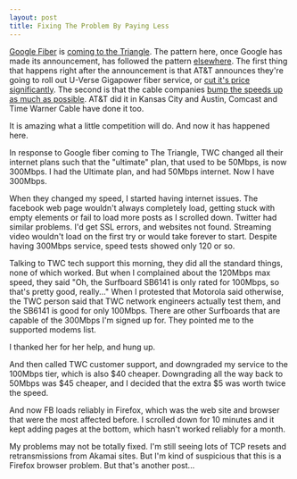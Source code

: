 ```yaml
---
layout: post
title: Fixing The Problem By Paying Less
---
```


[Google Fiber][] is [coming to the Triangle][]. The pattern here, once Google has
made its announcement, has followed the pattern [elsewhere][].  The first thing that
happens right after the announcement is that AT&T announces they're going to roll
out U-Verse Gigapower fiber service, or [cut it's price significantly][].  The second is
that the cable companies [bump the speeds up as much as possible][].  AT&T did it in
Kansas City and Austin, Comcast and Time Warner Cable have done it too.

It is amazing what a little competition will do.  And now it has happened here.

In response to Google fiber coming to The Triangle, TWC changed all their internet
plans such
that the "ultimate" plan, that used to be 50Mbps, is now 300Mbps. I had the Ultimate
plan, and had 50Mbps internet.  Now I have 300Mbps.

When they changed
my speed, I started having internet issues. The facebook web page wouldn't always
completely load, getting stuck with empty elements or fail to load more posts as I
scrolled down.  Twitter had similar problems. I'd get SSL errors, and websites not
found.  Streaming video wouldn't load on the first
try or would take forever to start. Despite having 300Mbps service, speed tests
showed only 120 or so.

Talking to TWC tech support this morning, they did all the standard things, none of
which worked.  But when I
complained about the 120Mbps max speed, they said "Oh, the Surfboard SB6141 is only
rated for 100Mbps, so that's pretty good, really..."  When
I protested that Motorola said
otherwise, the TWC person said that TWC network engineers actually test them,
and the SB6141 is good
for only 100Mbps. There are other Surfboards that are capable of the 300Mbps I'm
signed up for.  They pointed me to the supported modems list.

I thanked her for her help, and hung up.

And then called TWC customer support, and downgraded my service to the 100Mbps
tier, which is also $40 cheaper. Downgrading all the way back to 50Mbps was $45
cheaper, and I decided that the extra $5 was worth twice the speed.

And now FB loads reliably in Firefox, which was the web site and browser that
were the most affected before. I scrolled down for 10 minutes and it kept adding
pages at the bottom, which hasn't worked reliably for a month.

My problems may not be totally fixed.  I'm still seeing lots of TCP resets and
retransmissions from Akamai sites.  But I'm kind of suspicious that this is a Firefox
browser problem.  But that's another post...

[Google Fiber]: https://fiber.google.com/
[coming to the Triangle]: https://fiber.google.com/cities/raleighdurham/
[elsewhere]: http://consumerist.com/2014/08/04/time-warner-and-comcast-just-happen-to-boost-customer-speeds-near-google-fiber/
[bump the speeds up as much as possible]: http://www.engadget.com/2015/04/13/twc-boosts-its-internet-speeds-to-counter-google-fiber/
[cut it's price significantly]: https://www.theverge.com/2015/2/17/8050935/att-google-fiber-kansas-city-gigapower-internet-price-match
